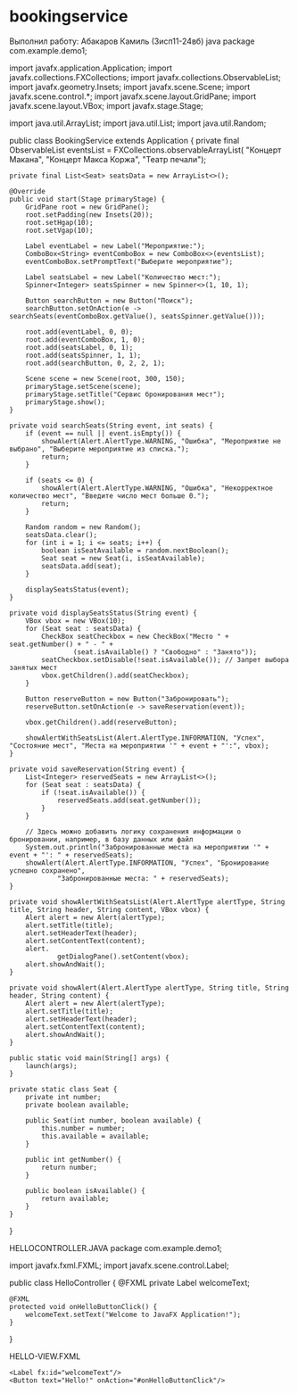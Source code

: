 # bookingservice
Выполнил работу: Абакаров Камиль (3исп11-24вб) java
package com.example.demo1;

import javafx.application.Application;
import javafx.collections.FXCollections;
import javafx.collections.ObservableList;
import javafx.geometry.Insets;
import javafx.scene.Scene;
import javafx.scene.control.*;
import javafx.scene.layout.GridPane;
import javafx.scene.layout.VBox;
import javafx.stage.Stage;

import java.util.ArrayList;
import java.util.List;
import java.util.Random;

public class BookingService extends Application {
    private final ObservableList<String> eventsList = FXCollections.observableArrayList(
            "Концерт Макана", "Концерт Макса Коржа", "Театр печали");

    private final List<Seat> seatsData = new ArrayList<>();

    @Override
    public void start(Stage primaryStage) {
        GridPane root = new GridPane();
        root.setPadding(new Insets(20));
        root.setHgap(10);
        root.setVgap(10);

        Label eventLabel = new Label("Мероприятие:");
        ComboBox<String> eventComboBox = new ComboBox<>(eventsList);
        eventComboBox.setPromptText("Выберите мероприятие");

        Label seatsLabel = new Label("Количество мест:");
        Spinner<Integer> seatsSpinner = new Spinner<>(1, 10, 1);

        Button searchButton = new Button("Поиск");
        searchButton.setOnAction(e -> searchSeats(eventComboBox.getValue(), seatsSpinner.getValue()));

        root.add(eventLabel, 0, 0);
        root.add(eventComboBox, 1, 0);
        root.add(seatsLabel, 0, 1);
        root.add(seatsSpinner, 1, 1);
        root.add(searchButton, 0, 2, 2, 1);

        Scene scene = new Scene(root, 300, 150);
        primaryStage.setScene(scene);
        primaryStage.setTitle("Сервис бронирования мест");
        primaryStage.show();
    }

    private void searchSeats(String event, int seats) {
        if (event == null || event.isEmpty()) {
            showAlert(Alert.AlertType.WARNING, "Ошибка", "Мероприятие не выбрано", "Выберите мероприятие из списка.");
            return;
        }

        if (seats <= 0) {
            showAlert(Alert.AlertType.WARNING, "Ошибка", "Некорректное количество мест", "Введите число мест больше 0.");
            return;
        }

        Random random = new Random();
        seatsData.clear();
        for (int i = 1; i <= seats; i++) {
            boolean isSeatAvailable = random.nextBoolean();
            Seat seat = new Seat(i, isSeatAvailable);
            seatsData.add(seat);
        }

        displaySeatsStatus(event);
    }

    private void displaySeatsStatus(String event) {
        VBox vbox = new VBox(10);
        for (Seat seat : seatsData) {
            CheckBox seatCheckbox = new CheckBox("Место " + seat.getNumber() + " - " +
                    (seat.isAvailable() ? "Свободно" : "Занято"));
            seatCheckbox.setDisable(!seat.isAvailable()); // Запрет выбора занятых мест
            vbox.getChildren().add(seatCheckbox);
        }

        Button reserveButton = new Button("Забронировать");
        reserveButton.setOnAction(e -> saveReservation(event));

        vbox.getChildren().add(reserveButton);

        showAlertWithSeatsList(Alert.AlertType.INFORMATION, "Успех", "Состояние мест", "Места на мероприятии '" + event + "':", vbox);
    }

    private void saveReservation(String event) {
        List<Integer> reservedSeats = new ArrayList<>();
        for (Seat seat : seatsData) {
            if (!seat.isAvailable()) {
                reservedSeats.add(seat.getNumber());
            }
        }

        // Здесь можно добавить логику сохранения информации о бронировании, например, в базу данных или файл
        System.out.println("Забронированные места на мероприятии '" + event + "': " + reservedSeats);
        showAlert(Alert.AlertType.INFORMATION, "Успех", "Бронирование успешно сохранено",
                "Забронированные места: " + reservedSeats);
    }

    private void showAlertWithSeatsList(Alert.AlertType alertType, String title, String header, String content, VBox vbox) {
        Alert alert = new Alert(alertType);
        alert.setTitle(title);
        alert.setHeaderText(header);
        alert.setContentText(content);
        alert.
                getDialogPane().setContent(vbox);
        alert.showAndWait();
    }

    private void showAlert(Alert.AlertType alertType, String title, String header, String content) {
        Alert alert = new Alert(alertType);
        alert.setTitle(title);
        alert.setHeaderText(header);
        alert.setContentText(content);
        alert.showAndWait();
    }

    public static void main(String[] args) {
        launch(args);
    }

    private static class Seat {
        private int number;
        private boolean available;

        public Seat(int number, boolean available) {
            this.number = number;
            this.available = available;
        }

        public int getNumber() {
            return number;
        }

        public boolean isAvailable() {
            return available;
        }
    }
}


HELLOCONTROLLER.JAVA
package com.example.demo1;

import javafx.fxml.FXML;
import javafx.scene.control.Label;

public class HelloController {
    @FXML
    private Label welcomeText;

    @FXML
    protected void onHelloButtonClick() {
        welcomeText.setText("Welcome to JavaFX Application!");
    }
}

HELLO-VIEW.FXML
<?xml version="1.0" encoding="UTF-8"?>

<?import javafx.geometry.Insets?>
<?import javafx.scene.control.Label?>
<?import javafx.scene.layout.VBox?>

<?import javafx.scene.control.Button?>
<VBox alignment="CENTER" spacing="20.0" xmlns:fx="http://javafx.com/fxml"
      fx:controller="com.example.demo1.HelloController">
    <padding>
        <Insets bottom="20.0" left="20.0" right="20.0" top="20.0"/>
    </padding>

    <Label fx:id="welcomeText"/>
    <Button text="Hello!" onAction="#onHelloButtonClick"/>
</VBox>
